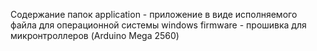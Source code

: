 

Содержание папок
application - приложение в виде исполняемого файла для операционной системы windows
firmware - прошивка для микронтроллеров (Arduino Mega 2560)




